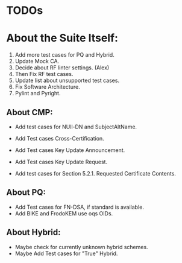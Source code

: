 <!--
SPDX-FileCopyrightText: Copyright 2024 Siemens AG

SPDX-License-Identifier: Apache-2.0
-->

# TODOs 

# About the Suite Itself:

1. Add more test cases for PQ and Hybrid.
2. Update Mock CA.
3. Decide about RF linter settings. (Alex)
4. Then Fix RF test cases.
5. Update list about unsupported test cases.
6. Fix Software Architecture.
7. Pylint and Pyright.


## About CMP:
- Add test cases for NUll-DN and SubjectAltName.
- Add Test cases Cross-Certification.
- Add Test cases Key Update Announcement.
- Add Test cases Key Update Request.

- Add test cases for Section 5.2.1. Requested Certificate Contents.



## About PQ:

- Add Test cases for FN-DSA, if standard is available.
- Add BIKE and FrodoKEM use oqs OIDs.

## About Hybrid:

- Maybe check for currently unknown hybrid schemes.
- Maybe Add Test cases for "True" Hybrid.